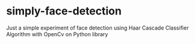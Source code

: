 # simply-face-detection
Just a simple experiment of face detection using Haar Cascade Classifier Algorithm with OpenCv on Python library
